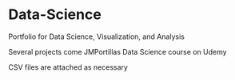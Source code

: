 # Data-Science
Portfolio for Data Science, Visualization, and Analysis


Several projects come JMPortillas Data Science course on Udemy

CSV files are attached as necessary
